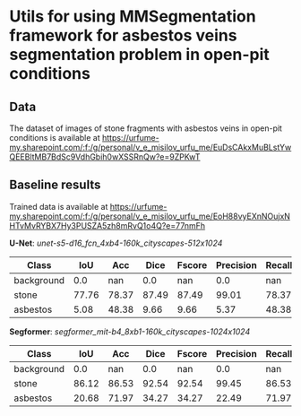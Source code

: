 # Utils for using MMSegmentation framework for asbestos veins segmentation problem in open-pit conditions

## Data

The dataset of images of stone fragments with asbestos veins in open-pit conditions is available at https://urfume-my.sharepoint.com/:f:/g/personal/v_e_misilov_urfu_me/EuDsCAkxMuBLstYwQEEBltMB7BdSc9VdhGbih0wXSSRnQw?e=9ZPKwT

## Baseline results 

Trained data is available at https://urfume-my.sharepoint.com/:f:/g/personal/v_e_misilov_urfu_me/EoH88vyEXnNOujxNHTvMvRYBX7Hy3PUSZA5zh8mRvQ1o4Q?e=77nmFh

**U-Net**: *unet-s5-d16_fcn_4xb4-160k_cityscapes-512x1024*

|   Class    |  IoU  |  Acc  |  Dice | Fscore | Precision | Recall |
|------------|-------|-------|-------|--------|-----------|--------|
| background |  0.0  |  nan  |  0.0  |  nan   |    0.0    |  nan   |
|   stone    | 77.76 | 78.37 | 87.49 | 87.49  |   99.01   | 78.37  |
|  asbestos  |  5.08 | 48.38 |  9.66 |  9.66  |    5.37   | 48.38  |

**Segformer**: *segformer_mit-b4_8xb1-160k_cityscapes-1024x1024*

|   Class    |  IoU  |  Acc  |  Dice | Fscore | Precision | Recall |
|------------|-------|-------|-------|--------|-----------|--------|
| background |  0.0  |  nan  |  0.0  |  nan   |    0.0    |  nan   |
|   stone    | 86.12 | 86.53 | 92.54 | 92.54  |   99.45   | 86.53  |
|  asbestos  | 20.68 | 71.97 | 34.27 | 34.27  |   22.49   | 71.97  |
